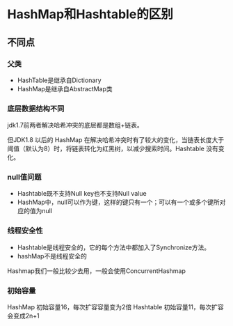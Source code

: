 # HashMap和Hashtable的区别

## 不同点

### 父类
* HashTable是继承自Dictionary
* HashMap是继承自AbstractMap类

### 底层数据结构不同

jdk1.7前两者解决哈希冲突的底层都是数组+链表。

但JDK1.8 以后的 HashMap 在解决哈希冲突时有了较大的变化，当链表长度大于阈值（默认为8）时，将链表转化为红黑树，以减少搜索时间。Hashtable 没有变化。

### null值问题

* Hashtable既不支持Null key也不支持Null value
* HashMap中，null可以作为键，这样的键只有一个；可以有一个或多个键所对应的值为null

### 线程安全性

* Hashtable是线程安全的，它的每个方法中都加入了Synchronize方法。
* hashMap不是线程安全的

Hashmap我们一般比较少去用，一般会使用ConcurrentHashmap

### 初始容量
HashMap 初始容量16，每次扩容容量变为2倍
Hashtable 初始容量11，每次扩容会变成2n+1


